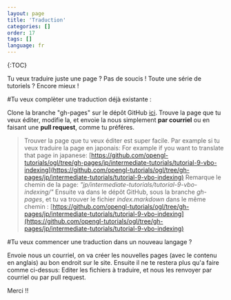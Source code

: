 ```yaml
---
layout: page
title: 'Traduction'
categories: []
order: 17
tags: []
language: fr
---
```

{:TOC}

Tu veux traduire juste une page ? Pas de soucis !
Toute une série de tutoriels ? Encore mieux !

#Tu veux complèter une traduction déjà existante :

Clone la branche "gh-pages" sur le dépôt GitHub [ici](https://github.com/opengl-tutorials/ogl/tree/gh-pages).
Trouve la page que tu veux éditer, modifie la, et envoie la nous simplement **par courriel** ou en faisant une **pull request**, comme tu préféres.

>Trouver la page que tu veux éditer est super facile.
>Par example si tu veux traduire la page en japonais:
>For example if you want to translate that page in japanese:
>[https://github.com/opengl-tutorials/ogl/tree/gh-pages/jp/intermediate-tutorials/tutorial-9-vbo-indexing](https://github.com/opengl-tutorials/ogl/tree/gh-pages/jp/intermediate-tutorials/tutorial-9-vbo-indexing)
>Remarque le chemin de la page: *"jp/intermediate-tutorials/tutorial-9-vbo-indexing/"*
>Ensuite va dans le dépôt GitHub, sous la branche *gh-pages*, et tu va trouver le fichier *index.markdown* dans le même chemin :
>[https://github.com/opengl-tutorials/ogl/tree/gh-pages/jp/intermediate-tutorials/tutorial-9-vbo-indexing](https://github.com/opengl-tutorials/ogl/tree/gh-pages/jp/intermediate-tutorials/tutorial-9-vbo-indexing)

#Tu veux commencer une traduction dans un nouveau langage ?

Envoie nous un courriel, on va créer les nouvelles pages (avec le contenu en anglais) au bon endroit sur le site. Ensuite il ne te restera plus qu'a faire comme ci-dessus: Editer les fichiers à traduire, et nous les renvoyer par courriel ou par pull request.

Merci !!
